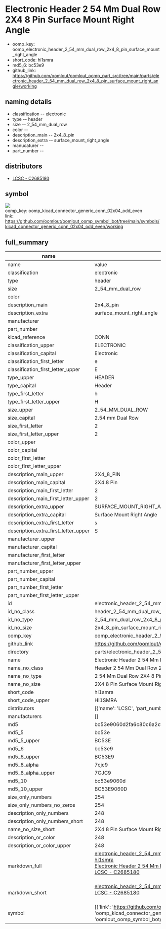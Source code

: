 # Electronic Header 2 54 Mm Dual Row 2X4 8 Pin Surface Mount Right Angle

  
* oomp_key: oomp_electronic_header_2_54_mm_dual_row_2x4_8_pin_surface_mount_right_angle 
* short_code: hi1smra
* md5_6: bc53e9  
* github_link: https://github.com/oomlout/oomlout_oomp_part_src/tree/main/parts/electronic_header_2_54_mm_dual_row_2x4_8_pin_surface_mount_right_angle/working  
## naming details
* classification -- electronic
* type -- header
* size -- 2_54_mm_dual_row
* color -- 
* description_main -- 2x4_8_pin
* description_extra -- surface_mount_right_angle
* manucaturer -- 
* part_number -- 

## distributors
* [LCSC - C2685180](https://lcsc.com/product-detail/C2685180.html)   


## symbol

![](symbol/{index}/working/working_600.png)  
oomp_key: oomp_kicad_connector_generic_conn_02x04_odd_even  
link: https://github.com/oomlout/oomlout_oomp_symbol_bot/tree/main/symbols/kicad_connector_generic_conn_02x04_odd_even/working  


## full_summary
| name | value | 
| --- | --- | 
| name | value | 
| classification | electronic | 
| type | header | 
| size | 2_54_mm_dual_row | 
| color |  | 
| description_main | 2x4_8_pin | 
| description_extra | surface_mount_right_angle | 
| manufacturer |  | 
| part_number |  | 
| kicad_reference | CONN | 
| classification_upper | ELECTRONIC | 
| classification_capital | Electronic | 
| classification_first_letter | e | 
| classification_first_letter_upper | E | 
| type_upper | HEADER | 
| type_capital | Header | 
| type_first_letter | h | 
| type_first_letter_upper | H | 
| size_upper | 2_54_MM_DUAL_ROW | 
| size_capital | 2.54 mm Dual Row | 
| size_first_letter | 2 | 
| size_first_letter_upper | 2 | 
| color_upper |  | 
| color_capital |  | 
| color_first_letter |  | 
| color_first_letter_upper |  | 
| description_main_upper | 2X4_8_PIN | 
| description_main_capital | 2X4.8 Pin | 
| description_main_first_letter | 2 | 
| description_main_first_letter_upper | 2 | 
| description_extra_upper | SURFACE_MOUNT_RIGHT_ANGLE | 
| description_extra_capital | Surface Mount Right Angle | 
| description_extra_first_letter | s | 
| description_extra_first_letter_upper | S | 
| manufacturer_upper |  | 
| manufacturer_capital |  | 
| manufacturer_first_letter |  | 
| manufacturer_first_letter_upper |  | 
| part_number_upper |  | 
| part_number_capital |  | 
| part_number_first_letter |  | 
| part_number_first_letter_upper |  | 
| id | electronic_header_2_54_mm_dual_row_2x4_8_pin_surface_mount_right_angle | 
| id_no_class | header_2_54_mm_dual_row_2x4_8_pin_surface_mount_right_angle | 
| id_no_type | 2_54_mm_dual_row_2x4_8_pin_surface_mount_right_angle | 
| id_no_size | 2x4_8_pin_surface_mount_right_angle | 
| oomp_key | oomp_electronic_header_2_54_mm_dual_row_2x4_8_pin_surface_mount_right_angle | 
| github_link | https://github.com/oomlout/oomlout_oomp_part_src/tree/main/parts/electronic_header_2_54_mm_dual_row_2x4_8_pin_surface_mount_right_angle/working | 
| directory | parts/electronic_header_2_54_mm_dual_row_2x4_8_pin_surface_mount_right_angle | 
| name | Electronic Header 2 54 Mm Dual Row 2X4 8 Pin Surface Mount Right Angle | 
| name_no_class | Header 2 54 Mm Dual Row 2X4 8 Pin Surface Mount Right Angle | 
| name_no_type | 2 54 Mm Dual Row 2X4 8 Pin Surface Mount Right Angle | 
| name_no_size | 2X4 8 Pin Surface Mount Right Angle | 
| short_code | hi1smra | 
| short_code_upper | HI1SMRA | 
| distributors | [{'name': 'LCSC', 'part_number': 'C2685180', 'link': 'https://lcsc.com/product-detail/C2685180.html', 'id': 'distributor_lcsc'}] | 
| manufacturers | [] | 
| md5 | bc53e9060d2fa6c80c6a2cf6698b9ed4 | 
| md5_5 | bc53e | 
| md5_5_upper | BC53E | 
| md5_6 | bc53e9 | 
| md5_6_upper | BC53E9 | 
| md5_6_alpha | 7cjc9 | 
| md5_6_alpha_upper | 7CJC9 | 
| md5_10 | bc53e9060d | 
| md5_10_upper | BC53E9060D | 
| size_only_numbers | 254 | 
| size_only_numbers_no_zeros | 254 | 
| description_only_numbers | 248 | 
| description_only_numbers_short | 248 | 
| name_no_size_short | 2X4 8 Pin Surface Mount Right Angle | 
| description_or_color | 248 | 
| description_or_color_upper | 248 | 
| markdown_full | [electronic_header_2_54_mm_dual_row_2x4_8_pin_surface_mount_right_angle](https://github.com/oomlout/oomlout_oomp_part_src/tree/main/parts/electronic_header_2_54_mm_dual_row_2x4_8_pin_surface_mount_right_angle/working)<br>[hi1smra](https://github.com/oomlout/oomlout_oomp_part_src/tree/main/parts/electronic_header_2_54_mm_dual_row_2x4_8_pin_surface_mount_right_angle/working)<br>[Electronic Header 2 54 Mm Dual Row 2X4 8 Pin Surface Mount Right Angle](https://github.com/oomlout/oomlout_oomp_part_src/tree/main/parts/electronic_header_2_54_mm_dual_row_2x4_8_pin_surface_mount_right_angle/working)<br>[LCSC - C2685180<br>](https://lcsc.com/product-detail/C2685180.html)<br> | 
| markdown_short | [electronic_header_2_54_mm_dual_row_2x4_8_pin_surface_mount_right_angle](https://github.com/oomlout/oomlout_oomp_part_src/tree/main/parts/electronic_header_2_54_mm_dual_row_2x4_8_pin_surface_mount_right_angle/working)<br>[LCSC - C2685180<br>](https://lcsc.com/product-detail/C2685180.html)<br> | 
| symbol | [{'link': 'https://github.com/oomlout/oomlout_oomp_symbol_bot/tree/main/symbols/kicad_connector_generic_conn_02x04_odd_even', 'oomp_key': 'oomp_kicad_connector_generic_conn_02x04_odd_even', 'directory': 'oomlout_oomp_symbol_bot/symbols/kicad_connector_generic_conn_02x04_odd_even//working/working.kicad_sym', 'index': 0}] | 
